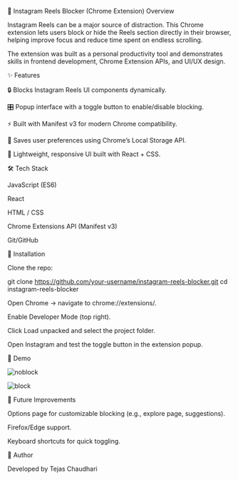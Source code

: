 📱 Instagram Reels Blocker (Chrome Extension)
Overview

Instagram Reels can be a major source of distraction. This Chrome extension lets users block or hide the Reels section directly in their browser, helping improve focus and reduce time spent on endless scrolling.

The extension was built as a personal productivity tool and demonstrates skills in frontend development, Chrome Extension APIs, and UI/UX design.

✨ Features

🔒 Blocks Instagram Reels UI components dynamically.

🎛️ Popup interface with a toggle button to enable/disable blocking.

⚡ Built with Manifest v3 for modern Chrome compatibility.

💾 Saves user preferences using Chrome’s Local Storage API.

🎨 Lightweight, responsive UI built with React + CSS.

🛠️ Tech Stack

JavaScript (ES6)

React

HTML / CSS

Chrome Extensions API (Manifest v3)

Git/GitHub

🚀 Installation

Clone the repo:

git clone https://github.com/your-username/instagram-reels-blocker.git
cd instagram-reels-blocker


Open Chrome → navigate to chrome://extensions/.

Enable Developer Mode (top right).

Click Load unpacked and select the project folder.

Open Instagram and test the toggle button in the extension popup.

📸 Demo

![noblock](https://github.com/user-attachments/assets/5e5cf1c8-1ffc-46e2-9e9f-b078070c2162)

![block](https://github.com/user-attachments/assets/e07c920f-0541-4a25-94cd-71c13a5f24d4)


🔮 Future Improvements

Options page for customizable blocking (e.g., explore page, suggestions).

Firefox/Edge support.

Keyboard shortcuts for quick toggling.

👤 Author

Developed by Tejas Chaudhari

